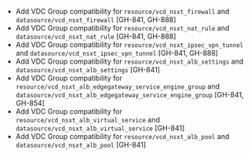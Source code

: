* Add VDC Group compatibility for `resource/vcd_nsxt_firewall` and `datasource/vcd_nsxt_firewall` [GH-841, GH-888]
* Add VDC Group compatibility for `resource/vcd_nsxt_nat_rule` and `datasource/vcd_nsxt_nat_rule` [GH-841, GH-888]
* Add VDC Group compatibility for `resource/vcd_nsxt_ipsec_vpn_tunnel` and `datasource/vcd_nsxt_ipsec_vpn_tunnel` [GH-841, GH-888]
* Add VDC Group compatibility for `resource/vcd_nsxt_alb_settings` and `datasource/vcd_nsxt_alb_settings` [GH-841]
* Add VDC Group compatibility for `resource/vcd_nsxt_alb_edgegateway_service_engine_group` and `datasource/vcd_nsxt_alb_edgegateway_service_engine_group` [GH-841, GH-854]
* Add VDC Group compatibility for `resource/vcd_nsxt_alb_virtual_service` and `datasource/vcd_nsxt_alb_virtual_service` [GH-841]
* Add VDC Group compatibility for `resource/vcd_nsxt_alb_pool` and `datasource/vcd_nsxt_alb_pool` [GH-841]
